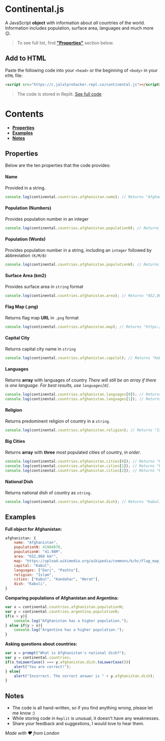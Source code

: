 # Continental.js
A JavaScript **object** with information about _all_ countries of the world. Information includes population, surface area, languages and much more 😉.
> To see full list, find [**"Properties"**](##properties) section below.

## Add to HTML 
Paste the following code into your `<head>` or the beginning of `<body>` in your `HTML` file:
```html
<script src="https://c.jalalprohacker.repl.co/continental.js"></script>
```
> The code is stored in Replit. [See full code](https://c.jalalprohacker.repl.co/continental.js)

# Contents
- [**Properties**](#properties)
- [**Examples**](#examples)
- [**Notes**](#notes)

## Properties
Below are the ten properties that the code provides:
#### Name
Provided in a string.
```javascript
console.log(continental.countries.afghanistan.name); // Returns "Afghanistan"
```
#### Population (Numbers)
Provides population number in an integer
```javascript
console.log(continental.countries.afghanistan.populationN); // Returns 41984070
```
#### Population (Words)
Provides population number in a string, including an `integer` followed by abbreviation `(K/M/B)`
```javascript
console.log(continental.countries.afghanistan.populationW); // Returns "41.98M"
```
#### Surface Area (km2)
Provides surface area in `string` format
```javascript
console.log(continental.countries.afghanistan.area); // Returns "652,860 km²"
```
#### Flag Map (.png)
Returns flag map **URL** in `.png` format
```javascript
console.log(continental.countries.afghanistan.map); // Returns "https://upload.wikimedia.org/wikipedia/commons/b/bc/Flag_map_of_Afghanistan.png"
```
#### Capital City
Returns capital city name in `string`
```javascript
console.log(continental.countries.afghanistan.capital); // Returns "Kabul"
```
#### Languages
Returns **array** with languages of country
_There will still be an array if there is one language. For best results, use `languages[0]`._
```javascript
console.log(continental.countries.afghanistan.languages[0]); // Returns "Dari"
console.log(continental.countries.afghanistan.languages[1]); // Returns "Pashto"
```
#### Religion
Returns predominent religion of country in a `string`.
```javascript
console.log(continental.countries.afghanistan.religion); // Returns "Islam"
```
#### Big Cities
Returns **array** with **three** most populated cities of country, _in order_.
```javascript
console.log(continental.countries.afghanistan.cities[0]); // Returns "Kabul"
console.log(continental.countries.afghanistan.cities[1]); // Returns "Kandahar"
console.log(continental.countries.afghanistan.cities[2]); // Returns "Herat"
```
#### National Dish
Returns national dish of country as `string`.
```javascript
console.log(continental.countries.afghanistan.dish); // Returns "Kabuli"
```
## Examples
**Full object for Afghanistan:**
```javascript
afghanistan: {
	name: "Afghanistan",
	populationN: 41984070,
	populationW: "41.98M",
	area: "652,860 km²",
	map: "https://upload.wikimedia.org/wikipedia/commons/b/bc/Flag_map_of_Afghanistan.png",
	capital: "Kabul",
	languages: ["Dari", "Pashto"],
	religion: "Islam",
	cities: ["Kabul", "Kandahar", "Herat"],
	dish: "Kabuli",
}
```
**Comparing populations of Afghanistan and Argentina:**
```javascript
var x = continental.countries.afghanistan.populationN;
var y = continental.countries.argentina.populationN;
if(x > y){
	console.log("Afghanistan has a higher population.");
} else if(y > x){
	console.log("Argentina has a higher population.");
}
```
**Asking questions about countries:**
```javascript
var x = prompt("What is Afghanistan's national dish?");
var y = continental.countries;
if(x.toLowerCase() === y.afghanistan.dish.toLowerCase()){
	alert("You are correct!");
} else{
	alert("Incorrect. The correct answer is " + y.afghanistan.dish);
}
```
## Notes
- The code is all hand-written, so if you find anything wrong, please let me know :)
- While storing code in `Replit` is unusual, it doesn't have any weaknesses.
- Share your feedback and suggestions, I would love to hear them.

_Made with ❤️ from London_
